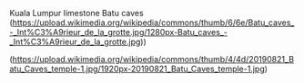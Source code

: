 Kuala Lumpur limestone Batu caves
(https://upload.wikimedia.org/wikipedia/commons/thumb/6/6e/Batu_caves_-_Int%C3%A9rieur_de_la_grotte.jpg/1280px-Batu_caves_-_Int%C3%A9rieur_de_la_grotte.jpg))

(https://upload.wikimedia.org/wikipedia/commons/thumb/4/4d/20190821_Batu_Caves_temple-1.jpg/1920px-20190821_Batu_Caves_temple-1.jpg)
